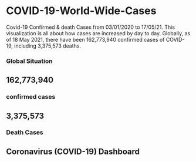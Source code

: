 # COVID-19-World-Wide-Cases

Covid-19 Confirmed & death Cases from 03/01/2020 to 17/05/21. This visualization is all about how cases are increased by day to day. Globally, as of 18 May 2021, there have been 162,773,940 confirmed cases of COVID-19, including 3,375,573 deaths.

### Global Situation
## 162,773,940
### confirmed cases
## 3,375,573
### Death Cases

## Coronavirus (COVID-19) Dashboard
